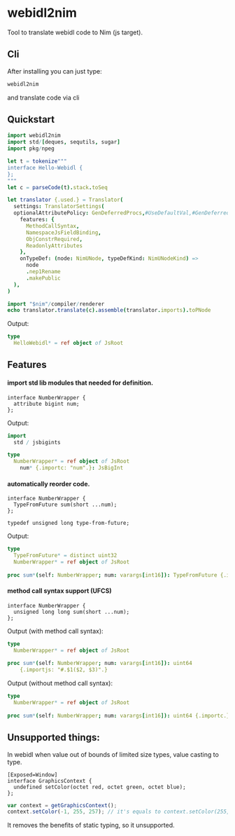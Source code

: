 # webidl2nim
Tool to translate webidl code to Nim (js target).
## Cli
After installing you can just type:
```bash
webidl2nim
```
and translate code via cli

## Quickstart
```nim
import webidl2nim
import std/[deques, sequtils, sugar]
import pkg/npeg

let t = tokenize"""
interface Hello-Webidl {
};
"""
let c = parseCode(t).stack.toSeq

let translator {.used.} = Translator(
  settings: TranslatorSettings(
  optionalAttributePolicy: GenDeferredProcs,#UseDefaultVal,#GenDeferredProcs,
    features: {
      MethodCallSyntax, 
      NamespaceJsFieldBinding, 
      ObjConstrRequired,
      ReadonlyAttributes
    },
    onTypeDef: (node: NimUNode, typeDefKind: NimUNodeKind) =>
      node
      .nep1Rename
      .makePublic
  ),
)

import "$nim"/compiler/renderer
echo translator.translate(c).assemble(translator.imports).toPNode
```
Output:
```nim
type
  HelloWebidl* = ref object of JsRoot
```
## Features
#### import std lib modules that needed for definition.
```webidl
interface NumberWrapper {
  attribute bigint num;
};
```
Output:
```nim
import
  std / jsbigints

type
  NumberWrapper* = ref object of JsRoot
    num* {.importc: "num".}: JsBigInt
```
#### automatically reorder code.
```webidl
interface NumberWrapper {
  TypeFromFuture sum(short ...num);
};

typedef unsigned long type-from-future;
```
Output:
```nim
type
  TypeFromFuture* = distinct uint32
  NumberWrapper* = ref object of JsRoot
  
proc sum*(self: NumberWrapper; num: varargs[int16]): TypeFromFuture {.importc: .}
```
#### method call syntax support (UFCS)
```webidl
interface NumberWrapper {
  unsigned long long sum(short ...num);
};
```
Output (with method call syntax):
```nim
type
  NumberWrapper* = ref object of JsRoot
  
proc sum*(self: NumberWrapper; num: varargs[int16]): uint64
    {.importjs: "#.$1($2, $3)".}
```
Output (without method call syntax):
```nim
type
  NumberWrapper* = ref object of JsRoot
  
proc sum*(self: NumberWrapper; num: varargs[int16]): uint64 {.importc.}
```

## Unsupported things:
In webidl when value out of bounds of limited size types, value casting to type.
```webidl
[Exposed=Window]
interface GraphicsContext {
  undefined setColor(octet red, octet green, octet blue);
};
```
```js
var context = getGraphicsContext();
context.setColor(-1, 255, 257); // it's equals to context.setColor(255, 255, 1)
```
It removes the benefits of static typing, so it unsupported.
